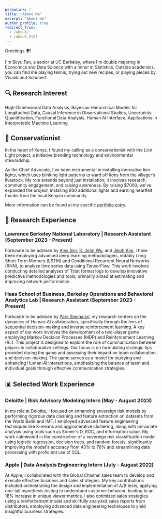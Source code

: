 ```yaml
---
permalink: /
title: "About Me"
excerpt: "About me"
author_profile: true
redirect_from: 
  - /about/
  - /about.html
---
```


Greetings 🌍!

I'm Boyu Fan, a senior at UC Berkeley, where I'm double majoring in Economics and Data Science with a minor in Statistics. Outside academics, you can find me playing tennis, trying out new recipes, or playing pieces by Vivaldi and Schubert. 

## 🔍 Research Interest
High-Dimensional Data Analysis, Bayesian Hierarchical Models for Longitudinal Data, Causal Inference in Observational Studies, Uncertainty Quantification, Functional Data Analysis, Human AI Interface, Applications in Interpretable Machine Learning

## 🌱 Conservationist 
In the heart of Kenya, I found my calling as a conservationist with the Lion Light project, a initiative blending technology and environmental stewardship.

As the Chief Advocate, I've been instrumental in installing innovative lion lights, which uses blinking light patterns to ward off lions from the villager’s livestock. My role extends beyond just installation; it involves research, community engagement, and raising awareness. By raising $7000, we've expanded the project, installing 800 additional lights and earning heartfelt thanks from the local Kenyan community. 

More information can be found at my specific [portfolio entry](https://boyufan1.github.io/BoyuFan1/portfolio/portfolio-1/).


## 🔬 Research Experience

### Lawrence Berkeley National Laboratory | Research Assistant (September 2023 - Present)

Fortunate to be advised by [Alex Sim](https://crd.lbl.gov/divisions/scidata/sdm/staff/alex-sim/), [K. John Wu](https://crd.lbl.gov/divisions/scidata/sdm/staff/wu/), and [Jinoh Kim](https://scholar.google.com/citations?user=CFehwB8AAAAJ&hl=en), I have been employing advanced deep learning methodologies, notably Long Short-Term Memory (LSTM) and Conditional Recurrent Neural Networks (RNN), to analyze time series data using TensorFlow. This work involves conducting detailed analyses of Tstat format logs to develop innovative predictive methodologies and tools, primarily aimed at estimating and improving network performance.

### Haas School of Business, Berkeley Operations and Behavioral Analytics Lab | Research Assistant (September 2023 - Present)

Fortunate to be advised by [Park Sinchaisri](https://haas.berkeley.edu/faculty/park-sinchaisri/), my research centers on the dynamics of Human-AI collaboration, specifically through the lens of sequential decision-making and inverse reinforcement learning. A key aspect of our work involves the development of a two-player game employing Markov Decision Processes (MDP) and Reinforcement Learning (RL). This project is designed to explore the role of communication between players in collaborative settings. Our focus is on formulating strategic tips provided during the game and assessing their impact on team collaboration and decision-making. The game serves as a model for studying and enhancing Human-AI interactions, emphasizing the balance of team and individual goals through effective communication strategies.


## 📊 Selected Work Experience

### Deloitte | Risk Advisory Modeling Intern (May - August 2023)

In my role at Deloitte, I focused on enhancing sovereign risk models by performing rigorous data cleaning and feature extraction on datasets from the World Bank and IMF. I employed advanced feature engineering techniques like K-means and agglomerative clustering, along with univariate analysis using tools such as Somer's D, ROC, and information value. My work culminated in the construction of a sovereign risk classification model using logistic regression, decision trees, and random forests, significantly improving the model's accuracy from 40% to 78% and streamlining data processing with proficient use of SQL.

### Apple | Data Analysis Engineering Intern (July - August 2022)

At Apple, I collaborated with the Global Channel sales team to develop and execute effective business and sales strategies. My key contributions included orchestrating the design and implementation of A/B tests, applying one-tail hypothesis testing to understand customer behavior, leading to an 18% increase in unique viewer metrics. I also optimized sales strategies using a reinforcement model and skillfully analyzed sales reports from distributors, employing advanced data engineering techniques to yield insightful business strategies.
